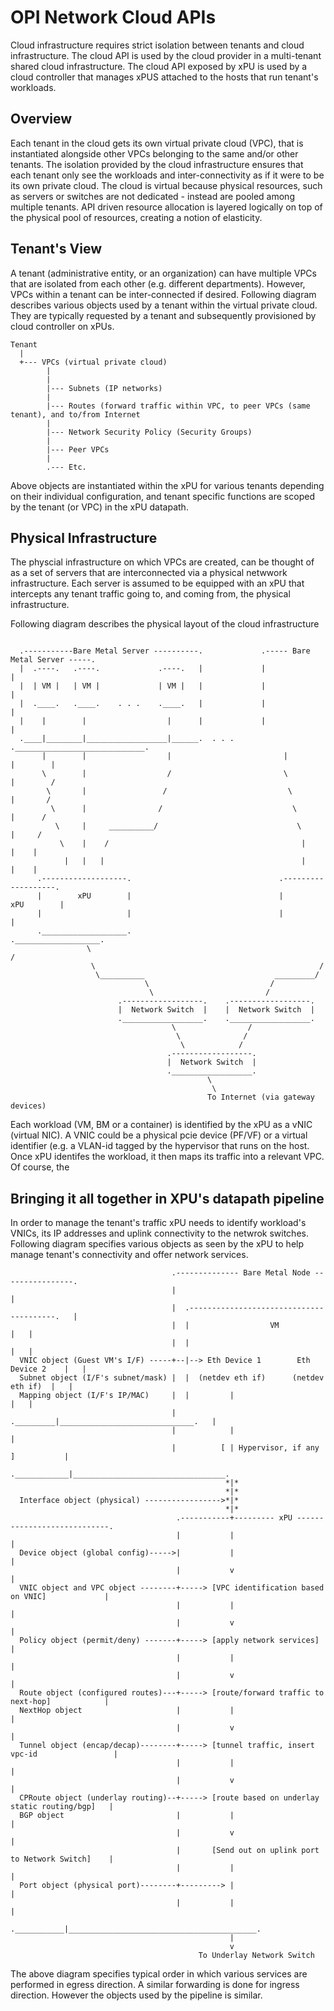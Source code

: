 # OPI Network Cloud APIs
Cloud infrastructure requires strict isolation between tenants and cloud infrastructure.
The cloud API is used by the cloud provider in a multi-tenant shared cloud infrastructure.
The cloud API exposed by xPU is used by a cloud controller that manages xPUS attached to the
hosts that run tenant's workloads.

## Overview
Each tenant in the cloud gets its own virtual private cloud (VPC), that is instantiated alongside
other VPCs belonging to the same and/or other tenants.
The isolation provided by the cloud infrastructure ensures that each tenant only see the workloads and
inter-connectivity as if it were to be its own private cloud. The cloud is virtual because physical
resources, such as servers or switches are not dedicated - instead are pooled among multiple tenants.
API driven resource allocation is layered logically on top of the physical pool of resources, creating
a notion of elasticity.

## Tenant's View
A tenant (administrative entity, or an organization) can have multiple VPCs that are isolated from
each other (e.g. different departments). However, VPCs within a tenant can be inter-connected if desired.
Following diagram describes various objects used by a tenant within the virtual private cloud.
They are typically requested by a tenant and subsequently provisioned by cloud controller on xPUs.
```
Tenant
  |
  +--- VPCs (virtual private cloud)
        |
        |
        |--- Subnets (IP networks)
        |
        |--- Routes (forward traffic within VPC, to peer VPCs (same tenant), and to/from Internet
        |
        |--- Network Security Policy (Security Groups)
        |
        |--- Peer VPCs
        |
        .--- Etc.

``` 
Above objects are instantiated within the xPU for various tenants depending on their individual
configuration, and tenant specific functions are scoped by the tenant (or VPC) in the xPU datapath.

## Physical Infrastructure
The physcial infrastructure on which VPCs are created, can be thought of as a set of servers that
are interconnected via a physical netwwork infrastructure. Each server is assumed to be equipped with
an xPU that intercepts any tenant traffic going to, and coming from, the physical infrastructure.

Following diagram describes the physical layout of the cloud infrastructure
```

  .-----------Bare Metal Server ----------.             .----- Bare Metal Server -----.
  |  .----.   .----.             .----.   |             |                             |
  |  | VM |   | VM |             | VM |   |             |                             |
  |  .____.   .____.    . . .    .____.   |             |                             |
  |    |        |                  |      |             |                             |
  .____|________|__________________|______.  . . .      ._____________________________.
       |        |                  |                         |        |        |
       \        |                  /                         \        |        /
        \       |                 /                           \       |       /
         \      |                /                             \      |      /
          \     |     __________/                               \     |     /
           \    |    /                                           |    |    |
            |   |   |                                            |    |    |
      .-------------------.                                 .-------------------.
      |        xPU        |                                 |        xPU        |
      |                   |                                 |                   |
      .___________________.                                 .___________________.
                 \                                                    /
                  \                                                  /
                   \__________                             _________/
                              \                           /
                               \                         /
                        .------------------.    .------------------.
                        |  Network Switch  |    |  Network Switch  |
                        .__________________.    .__________________.
                                    \                /
                                     \              /
                                      \            /
                                   .------------------.
                                   |  Network Switch  |
                                   .__________________.
                                            \
                                             \
                                            To Internet (via gateway devices)

```
Each workload (VM, BM or a container) is identified by the xPU as a vNIC (virtual NIC).
A VNIC could be a physical pcie device (PF/VF) or a virtual identifier (e.g. a VLAN-id
tagged by the hypervisor that runs on the host. Once xPU identifes the workload, it then
maps its traffic into a relevant VPC. Of course, the

## Bringing it all together in XPU's datapath pipeline
In order to manage the tenant's traffic xPU needs to identify workload's VNICs, its IP addresses
and uplink connectivity to the netwrok switches. Following diagram specifies various
objects as seen by the xPU to help manage tenant's connectivity and offer network services.

```
                                    .-------------- Bare Metal Node ----------------.
                                    |                                               |
                                    |  .----------------------------------------.   |
                                    |  |                  VM                    |   |
                                    |  |                                        |   |
  VNIC object (Guest VM's I/F) -----+--|--> Eth Device 1        Eth Device 2    |   |
  Subnet object (I/F's subnet/mask) |  |  (netdev eth if)      (netdev eth if)  |   |
  Mapping object (I/F's IP/MAC)     |  |         |                              |   |
                                    |  ._________|______________________________.   |
                                    |            |                                  |
                                    |          [ | Hypervisor, if any   ]           |
                                    .____________|__________________________________.
                                                *|*
                                                *|*
  Interface object (physical) ----------------->*|*
                                                *|*
                                     .-----------+--------- xPU ----------------------------.
                                     |           |                                          |
  Device object (global config)----->|           |                                          |
                                     |           v                                          |
  VNIC object and VPC object --------+-----> [VPC identification based on VNIC]             |
                                     |           |                                          |
                                     |           v                                          |
  Policy object (permit/deny) -------+-----> [apply network services]                       |
                                     |           |                                          |
                                     |           v                                          |
  Route object (configured routes)---+-----> [route/forward traffic to next-hop]            |
  NextHop object                     |           |                                          |
                                     |           v                                          |
  Tunnel object (encap/decap)--------+-----> [tunnel traffic, insert vpc-id                 |
                                     |           |                                          |
                                     |           v                                          |
  CPRoute object (underlay routing)--+-----> [route based on underlay static routing/bgp]   |
  BGP object                         |           |                                          |
                                     |           v                                          |
                                     |       [Send out on uplink port to Network Switch]    |
                                     |           |                                          |
  Port object (physical port)--------+---------> |                                          |
                                     |           |                                          |
                                     .___________|__________________________________________.
                                                 |
                                                 v
                                          To Underlay Network Switch

```

The above diagram specifies typical order in which various services are performed in egress direction.
A similar forwarding is done for ingress direction. However the objects used by the pipeline is similar.
